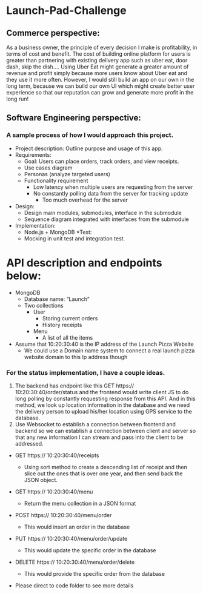 # Launch-Pad-Challenge

## Commerce perspective:
As a business owner, the principle of every decision I make is profitability, in terms of cost and benefit. The cost of building online platform for users is greater than partnering with existing delivery app such as uber eat, door dash, skip the dish…. Using Uber Eat might generate a greater amount of revenue and profit simply because more users know about Uber eat and they use it more often. However, I would still build an app on our own in the long term, because we can build our own UI which might create better user experience so that our reputation can grow and generate more profit in the long run!

## Software Engineering perspective:
### A sample process of how I would approach this project.
* Project description: Outline purpose and usage of this app.
* Requirements: 
    * Goal: Users can place orders, track orders, and view receipts.
    * Use cases diagram
    * Personas (analyze targeted users)
    *	Functionality requirement 
        *	Low latency when multiple users are requesting from the server
        *	No constantly polling data from the server for tracking update
            *	Too much overhead for the server
* Design:
    *	Design main modules, submodules, interface in the submodule
    *	Sequence diagram integrated with interfaces from the submodule
* Implementation: 
    * Node.js + MongoDB
*Test: 
    * Mocking in unit test and integration test.

# API description and endpoints below:
*	MongoDB 
    *	Database name: “Launch” 
    *	Two collections
        *	User
            *	Storing current orders
            *	History receipts
        *	Menu
            * A list of all the items
*	Assume that 10:20:30:40 is the IP address of the Launch Pizza Website
    *	We could use a Domain name system to connect a real launch pizza website domain to this Ip address though 

### For the status implementation, I have a couple ideas.
1.  The backend has endpoint like this	GET    https:// 10:20:30:40/order/status  and the frontend would write client JS to do long polling by constantly 
requesting response from this API. And in this method, we look up location information in the database and we need the delivery person to upload his/her location using GPS service to the database.
2. Use Websocket to establish a connection between frontend and backend so we can establish a connection between client and server so that any new information I can stream and pass into the client to be addressed.

* GET    https:// 10:20:30:40/receipts  
    * Using sort method to create a descending list of receipt and then slice out the ones that is over one year, and then send back the JSON object.
*	GET    https:// 10:20:30:40/menu
    * Return the menu collection in a JSON format
*	POST   https:// 10:20:30:40/menu/order
    * This would insert an order in the database
*	PUT    https:// 10:20:30:40/menu/order/update
    * This would update the specific order in the database
*	DELETE https:// 10:20:30:40/menu/order/delete
    * This would provide the specific order from the database

*	Please direct to code folder to see more details

